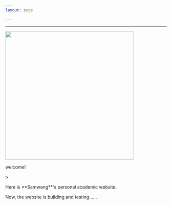 ```yaml
---
layout: page

---
```


___________



<img src="https://hellotosamwang.github.io/samwang_old.jpg" class="floatpic" width="400" height="400">

<p>welcome!</p>>

<p>Here is **Samwang**'s personal academic website.</p>

<p>Now, the website is building and testing......</p>
